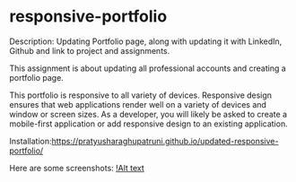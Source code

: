 # responsive-portfolio
Description: Updating Portfolio page, along with updating it with LinkedIn, Github  and link to project and assignments.

This assignment is about updating all professional accounts and creating a portfolio page.

This portfolio is responsive to all variety of devices. Responsive design ensures that web applications render well on a variety of devices and window or screen sizes. As a developer, you will likely be asked to create a mobile-first application or add responsive design to an existing application.

Installation:https://pratyusharaghupatruni.github.io/updated-responsive-portfolio/

Here are some screenshots:
[!Alt text](./assets2/images/portfolio.png)


  
  

